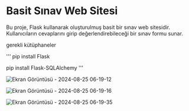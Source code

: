 # Basit Sınav Web Sitesi

Bu proje, Flask kullanarak oluşturulmuş basit bir sınav web sitesidir. Kullanıcıların cevaplarını girip değerlendirebileceği bir sınav formu sunar. 

gerekli kütüphaneler

'''
pip install Flask

pip install Flask-SQLAlchemy
'''

![Ekran Görüntüsü - 2024-08-25 06-19-12](https://github.com/user-attachments/assets/f5df18f0-9398-4b05-89c1-73e8b4c7f7cb)

![Ekran Görüntüsü - 2024-08-25 06-19-16](https://github.com/user-attachments/assets/d7bd3d75-f678-42b2-af7f-c6d181cb63fa)

![Ekran Görüntüsü - 2024-08-25 06-19-35](https://github.com/user-attachments/assets/1571f84b-cecc-4022-9102-9af5da3be6bf)
